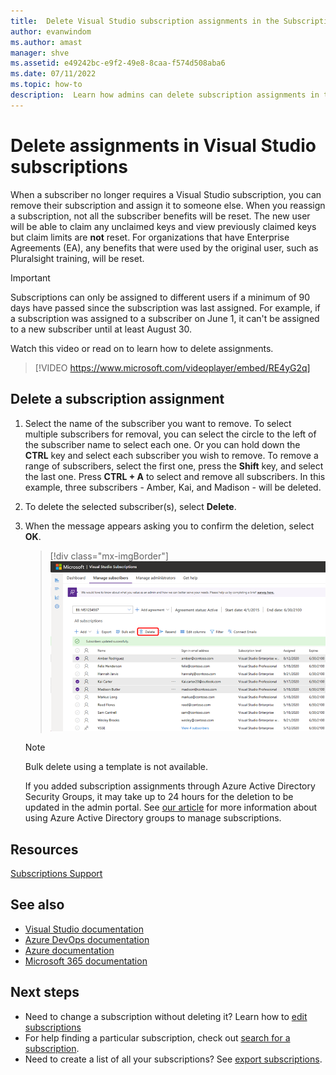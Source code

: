 ```yaml
---
title:  Delete Visual Studio subscription assignments in the Subscriptions Admin Portal | Microsoft Docs
author: evanwindom
ms.author: amast
manager: shve
ms.assetid: e49242bc-e9f2-49e8-8caa-f574d508aba6
ms.date: 07/11/2022
ms.topic: how-to
description:  Learn how admins can delete subscription assignments in the Visual Studio Subscriptions Administration Portal
---
```


# Delete assignments in Visual Studio subscriptions

When a subscriber no longer requires a Visual Studio subscription, you can remove their subscription and assign it to someone else.  When you reassign a subscription, not all the subscriber benefits will be reset.  The new user will be able to claim any unclaimed keys and view previously claimed keys but claim limits are **not** reset.  For organizations that have Enterprise Agreements (EA), any benefits that were used by the original user, such as Pluralsight training, will be reset. 

> [!IMPORTANT]
> Subscriptions can only be assigned to different users if a minimum of 90 days have passed since the subscription was last assigned.  For example, if a subscription was assigned to a subscriber on June 1, it can't be assigned to a new subscriber until at least August 30. 

Watch this video or read on to learn how to delete assignments.  

> [!VIDEO https://www.microsoft.com/videoplayer/embed/RE4yG2q]

## Delete a subscription assignment

1. Select the name of the subscriber you want to remove. To select multiple subscribers for removal, you can select the circle to the left of the subscriber name to select each one.  Or you can hold down the **CTRL** key and select each subscriber you wish to remove. To remove a range of subscribers, select the first one, press the **Shift** key, and select the last one.  Press **CTRL + A** to select and remove all subscribers. In this example, three subscribers - Amber, Kai, and Madison - will be deleted. 
2. To delete the selected subscriber(s), select **Delete**.
3. When the message appears asking you to confirm the deletion, select **OK**.
   > [!div class="mx-imgBorder"]
   > ![Delete subscribers](_img/delete-license/delete-subscribers.png "Screenshot of manage subscribers page in the admin portal.  The Delete menu option is highlighted.")

   > [!NOTE]
   > Bulk delete using a template is not available. 
   >
   > If you added subscription assignments through Azure Active Directory Security Groups, it may take up to 24 hours for the deletion to be updated in the admin portal.  See [our article](assign-license-bulk.md#use-azure-active-directory-groups-to-assign-subscriptions) for more information about using Azure Active Directory groups to manage subscriptions. 

## Resources

[Subscriptions Support](https://aka.ms/vsadminhelp)

## See also

+ [Visual Studio documentation](/visualstudio/)
+ [Azure DevOps documentation](/azure/devops/)
+ [Azure documentation](/azure/)
+ [Microsoft 365 documentation](/microsoft-365/)

## Next steps

+ Need to change a subscription without deleting it?  Learn how to [edit subscriptions](edit-license.md)
+ For help finding a particular subscription, check out [search for a subscription](search-license.md).
+ Need to create a list of all your subscriptions?  See [export subscriptions](exporting-subscriptions.md).